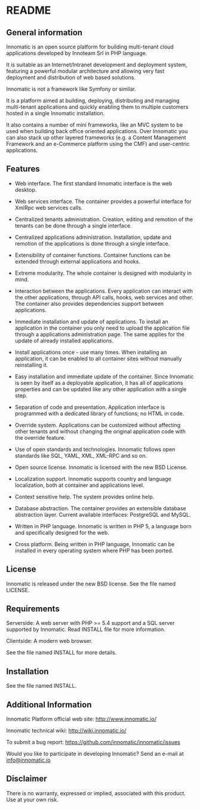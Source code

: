 README
======

General information
-------------------

Innomatic is an open source platform for building multi-tenant cloud
applications developed by Innoteam Srl in PHP language.

It is suitable as an Internet/Intranet development and deployment
system, featuring a powerful modular architecture and allowing very fast
deployment and distribution of web based solutions.

Innomatic is not a framework like Symfony or similar.

It is a platform aimed at building, deploying, distributing and managing
multi-tenant applications and quickly enabling them to multiple customers
hosted in a single Innomatic installation.

It also contains a number of mini frameworks, like an MVC system to be used
when building back office oriented applications. Over Innomatic you can also
stack up other layered frameworks (e.g. a Content Management Framework and an
e-Commerce platform using the CMF) and user-centric applications.



Features
--------

- Web interface. The first standard Innomatic interface is the web desktop.

- Web services interface. The container provides a powerful interface for
XmlRpc web services calls.

- Centralized tenants administration. Creation, editing and remotion
of the tenants can be done through a single interface.

- Centralized applications administration. Installation, update and
remotion of the applications is done through a single interface.

- Extensibility of container functions. Container functions can be extended
through external applications and hooks.

- Extreme modularity. The whole container is designed with modularity in
mind.

- Interaction between the applications. Every application can interact
with the other applications, through API calls, hooks, web services and other.
The container also provides dependencies support between
applications.

- Immediate installation and update of applications. To install an
application in the container you only need to upload the application
file through a applications administration page. The same applies for the
update of already installed applications.

- Install applications once - use many times. When installing an
application, it can be enabled to all container sites without
manually reinstalling it.

- Easy installation and immediate update of the container. Since Innomatic
is seen by itself as a deployable application, it has all of applications
properties and can be updated like any other application with a single step.

- Separation of code and presentation. Application interface is
programmed with a dedicated library of functions; no HTML in code.

- Override system. Applications can be customized without affecting other
tenants and without changing the original application code with the override
feature.

- Use of open standards and technologies. Innomatic follows open standards
like SQL, YAML, XML, XML-RPC and so on.

- Open source license. Innomatic is licensed with the new BSD License.

- Localization support. Innomatic supports country and language
localization, both at container and applications level.

- Context sensitive help. The system provides online help.

- Database abstraction. The container provides an extensible database
abstraction layer. Current available interfaces: PostgreSQL and MySQL.

- Written in PHP language. Innomatic is written in PHP 5, a language born
and specifically designed for the web.

- Cross platform. Being written in PHP language, Innomatic can be
installed in every operating system where PHP has been ported.



License
-------

Innomatic is released under the new BSD license. See the file named LICENSE.



Requirements
------------

Serverside:
    A web server with PHP >= 5.4 support and a SQL server supported by Innomatic.
    Read INSTALL file for more information.

Clientside:
    A modern web browser.

See the file named INSTALL for more details.



Installation
------------

See the file named INSTALL.



Additional Information
----------------------

Innomatic Platform official web site:
     http://www.innomatic.io/

Innomatic technical wiki:
     http://wiki.innomatic.io/

To submit a bug report:
    https://github.com/innomatic/innomatic/issues

Would you like to participate in developing Innomatic? Send an e-mail at
info@innomatic.io



Disclaimer
----------

There is no warranty, expressed or implied, associated with this product.
Use at your own risk.
